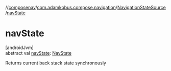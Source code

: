 //[composenav](../../../index.md)/[com.adamkobus.compose.navigation](../index.md)/[NavigationStateSource](index.md)/[navState](nav-state.md)

# navState

[androidJvm]\
abstract val [navState](nav-state.md): [NavState](../../com.adamkobus.compose.navigation.destination/-nav-state/index.md)

Returns current back stack state synchronously
